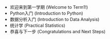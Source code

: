 - 欢迎来到第一学期 (Welcome to Term1!)
- Python入门 (Introduction to Python)
- 数据分析入门 (Introduction to Data Analysis)
- 统计学 (Practical Statistics)
- 恭喜与下一步 (Congratulations and Next Steps)
